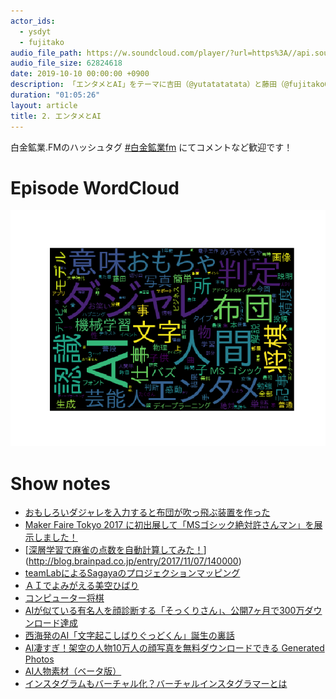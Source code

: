 ```yaml
---
actor_ids:
  - ysdyt
  - fujitako
audio_file_path: https://w.soundcloud.com/player/?url=https%3A//api.soundcloud.com/tracks/1645859334&color=%23ff5500&auto_play=false&hide_related=false&show_comments=true&show_user=true&show_reposts=false&show_teaser=true&visual=true
audio_file_size: 62824618
date: 2019-10-10 00:00:00 +0900
description: 「エンタメとAI」をテーマに吉田（@yutatatatata）と藤田（@fujitako03）でお話しました。
duration: "01:05:26"
layout: article
title: 2. エンタメとAI
---
```


白金鉱業.FMのハッシュタグ [#白金鉱業fm](https://twitter.com/search?q=%23%E7%99%BD%E9%87%91%E9%89%B1%E6%A5%ADfm&src=hashtag_click) にてコメントなど歓迎です！

# Episode WordCloud

![002.png](./../images/wordcloud/002.png)

# Show notes

- [おもしろいダジャレを入力すると布団が吹っ飛ぶ装置を作った](https://qiita.com/fujit33/items/dbfbd7a2aa3858067b6c)
- [Maker Faire Tokyo 2017 に初出展して「MSゴシック絶対許さんマン」を展示しました！]([http://ysdyt.net/maker-faire-tokyo-2017-%E3%81%AB%E5%88%9D%E5%87%BA%E5%B1%95%E3%81%97%E3%81%A6%E3%80%8Cms%E3%82%B4%E3%82%B7%E3%83%83%E3%82%AF%E7%B5%B6%E5%AF%BE%E8%A8%B1%E3%81%95%E3%82%93%E3%83%9E%E3%83%B3%E3%80%8D/](http://ysdyt.net/maker-faire-tokyo-2017-に初出展して「msゴシック絶対許さんマン」/))
- [[深層学習で麻雀の点数を自動計算してみた！](http://blog.brainpad.co.jp/entry/2017/11/07/140000)](http://blog.brainpad.co.jp/entry/2017/11/07/140000)
- [teamLabによるSagayaのプロジェクションマッピング](http://moonflower-sagaya.com/)
- [ＡＩでよみがえる美空ひばり](https://www6.nhk.or.jp/special/detail/index.html?aid=20190929)
- [コンピューター将棋]([https://dic.nicovideo.jp/a/%E3%82%B3%E3%83%B3%E3%83%94%E3%83%A5%E3%83%BC%E3%82%BF%E5%B0%86%E6%A3%8B](https://dic.nicovideo.jp/a/コンピュータ将棋))
- [AIが似ている有名人を顔診断する「そっくりさん」、公開7ヶ月で300万ダウンロード達成](https://www.fashionsnap.com/article/2019-02-28/sokkurisan/)
- [西海発のAI「文字起こしばりぐっどくん」誕生の裏話](https://varygood.jp/archives/21425)
- [AI凄すぎ！架空の人物10万人の顔写真を無料ダウンロードできる Generated Photos](http://photoshopvip.net/118030)
- [AI人物素材（ベータ版）](https://www.photo-ac.com/main/genface)
- [インスタグラムもバーチャル化？バーチャルインスタグラマーとは](https://insta-antenna.com/virtual-instagramer)
